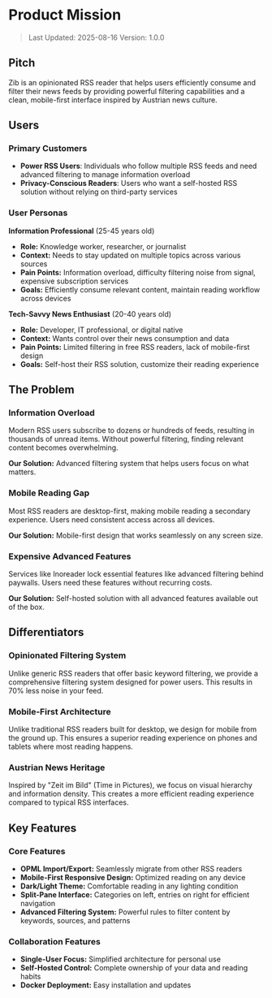 # Product Mission

> Last Updated: 2025-08-16
> Version: 1.0.0

## Pitch

Zib is an opinionated RSS reader that helps users efficiently consume and filter their news feeds by providing powerful filtering capabilities and a clean, mobile-first interface inspired by Austrian news culture.

## Users

### Primary Customers

- **Power RSS Users**: Individuals who follow multiple RSS feeds and need advanced filtering to manage information overload
- **Privacy-Conscious Readers**: Users who want a self-hosted RSS solution without relying on third-party services

### User Personas

**Information Professional** (25-45 years old)
- **Role:** Knowledge worker, researcher, or journalist
- **Context:** Needs to stay updated on multiple topics across various sources
- **Pain Points:** Information overload, difficulty filtering noise from signal, expensive subscription services
- **Goals:** Efficiently consume relevant content, maintain reading workflow across devices

**Tech-Savvy News Enthusiast** (20-40 years old)
- **Role:** Developer, IT professional, or digital native
- **Context:** Wants control over their news consumption and data
- **Pain Points:** Limited filtering in free RSS readers, lack of mobile-first design
- **Goals:** Self-host their RSS solution, customize their reading experience

## The Problem

### Information Overload

Modern RSS users subscribe to dozens or hundreds of feeds, resulting in thousands of unread items. Without powerful filtering, finding relevant content becomes overwhelming.

**Our Solution:** Advanced filtering system that helps users focus on what matters.

### Mobile Reading Gap

Most RSS readers are desktop-first, making mobile reading a secondary experience. Users need consistent access across all devices.

**Our Solution:** Mobile-first design that works seamlessly on any screen size.

### Expensive Advanced Features

Services like Inoreader lock essential features like advanced filtering behind paywalls. Users need these features without recurring costs.

**Our Solution:** Self-hosted solution with all advanced features available out of the box.

## Differentiators

### Opinionated Filtering System

Unlike generic RSS readers that offer basic keyword filtering, we provide a comprehensive filtering system designed for power users. This results in 70% less noise in your feed.

### Mobile-First Architecture

Unlike traditional RSS readers built for desktop, we design for mobile from the ground up. This ensures a superior reading experience on phones and tablets where most reading happens.

### Austrian News Heritage

Inspired by "Zeit im Bild" (Time in Pictures), we focus on visual hierarchy and information density. This creates a more efficient reading experience compared to typical RSS interfaces.

## Key Features

### Core Features

- **OPML Import/Export:** Seamlessly migrate from other RSS readers
- **Mobile-First Responsive Design:** Optimized reading on any device
- **Dark/Light Theme:** Comfortable reading in any lighting condition
- **Split-Pane Interface:** Categories on left, entries on right for efficient navigation
- **Advanced Filtering System:** Powerful rules to filter content by keywords, sources, and patterns

### Collaboration Features

- **Single-User Focus:** Simplified architecture for personal use
- **Self-Hosted Control:** Complete ownership of your data and reading habits
- **Docker Deployment:** Easy installation and updates